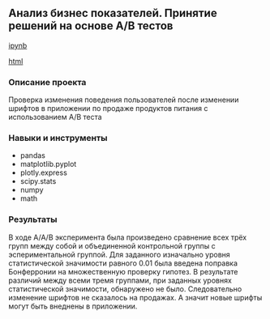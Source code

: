 ##  Анализ бизнес показателей. Принятие решений на основе А/В тестов

[ipynb](https://github.com/Roman-K11/Portfolio/blob/1df64f45de76873a53e58fc06a07ad549858828d/AB-test/AB-test.html)

[html](https://rawcdn.githack.com/Roman-K11/Portfolio/34d7c3334b13c9926f55a812030cae0689c7d6d1/AB-test/AB-test.html)

### Описание проекта
Проверка изменения поведения пользователей после изменении шрифтов в приложении по продаже продуктов питания с использованием A/B теста

### Навыки и инструменты
- pandas
- matplotlib.pyplot
- plotly.express
- scipy.stats
- numpy 
- math

### Результаты
В ходе А/А/В эксперимента была произведено сравнение всех трёх групп между собой и объединенной контрольной группы с эспериментальной группой. Для заданного изначально уровня статистической значимости равного 0.01 была введена поправка Бонферронии на множественную проверку гипотез. В результате различий между всеми тремя группами, при заданных уровнях статистической значимости, обнаружено не было. Следовательно изменение шрифтов не сказалось на продажах. А значит новые шрифты могут быть внеднены в приложении.
